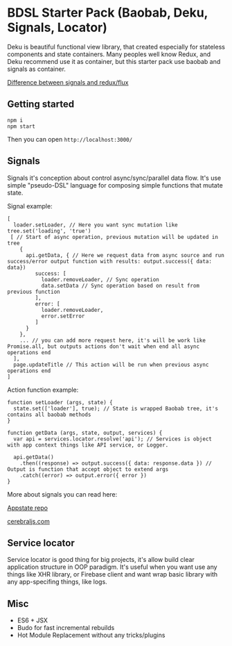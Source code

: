 # BDSL Starter Pack (Baobab, Deku, Signals, Locator) 

Deku is beautiful functional view library, that created especially for stateless components and state containers.
Many peoples well know Redux, and Deku recommend use it as container, but this starter pack use baobab and signals as container.

[Difference between signals and redux/flux](http://www.christianalfoni.com/articles/2015_11_16_Flux-vs-Single-State-Tree)

## Getting started

```
npm i
npm start
```

Then you can open `http://localhost:3000/`

## Signals

Signals it's conception about control async/sync/parallel data flow.
It's use simple "pseudo-DSL" language for composing simple functions that mutate state.

Signal example:

```
[
  loader.setLoader, // Here you want sync mutation like tree.set('loading', 'true')
 [ // Start of async operation, previous mutation will be updated in tree
    {
      api.getData, { // Here we request data from async source and run success/error output function with results: output.success({ data: data})
         success: [
           loader.removeLoader, // Sync operation
           data.setData // Sync operation based on result from previous function
         ],
         error: [
           loader.removeLoader, 
           error.setError
         ]
      }
    },
    ... // you can add more request here, it's will be work like Promise.all, but outputs actions don't wait when end all async operations end
  ],
  page.updateTitle // This action will be run when previous async operations end
]
```

Action function example:

```
function setLoader (args, state) {
  state.set(['loader'], true); // State is wrapped Baobab tree, it's contains all baobab methods
}

function getData (args, state, output, services) {
  var api = services.locator.resolve('api'); // Services is object with app context things like API service, or Logger.
  
  api.getData()
    .then((response) => output.success({ data: response.data }) // Output is function that accept object to extend args
    .catch((error) => output.error({ error })
}
```

More about signals you can read here:

[Appstate repo](https://github.com/markuplab/appstate)

[cerebraljs.com](http://cerebraljs.com)

## Service locator

Service locator is good thing for big projects, it's allow build clear application structure in OOP paradigm.
It's useful when you want use any things like XHR library, or Firebase client and want wrap basic library with any app-specifing things, like logs.

## Misc

- ES6 + JSX
- Budo for fast incremental rebuilds
- Hot Module Replacement without any tricks/plugins
